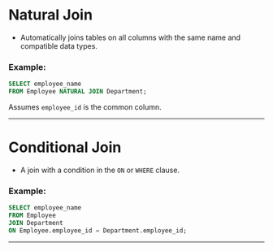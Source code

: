 # Natural Join
- Automatically joins tables on all columns with the same name and compatible data types.

### Example:

```sql
SELECT employee_name 
FROM Employee NATURAL JOIN Department;
```

Assumes `employee_id` is the common column.

---

# Conditional Join
- A join with a condition in the `ON` or `WHERE` clause.
### Example:

```sql
SELECT employee_name 
FROM Employee 
JOIN Department 
ON Employee.employee_id = Department.employee_id;
```

---
